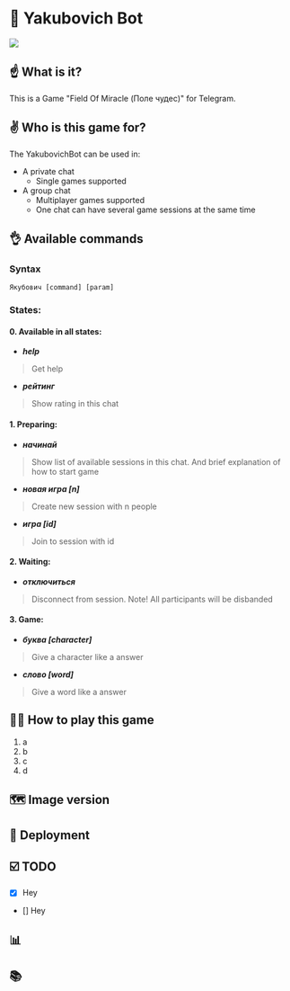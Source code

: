 # 🚀 Yakubovich Bot 
![](http://boobooka.com/wp-content/uploads/2019/02/zastavka-pole-chudes.jpg)
## ☝️ What is it?
This is a Game "Field Of Miracle (Поле чудес)" for Telegram.

## ✌️ Who is this game for?
The YakubovichBot can be used in:
- A private chat
   * Single games supported
- A group chat
   * Multiplayer games supported
   * One chat can have several game sessions at the same time


## 👌 Available commands
### Syntax
`Якубович [command] [param]`
### States:
#### 0. Available in all states:
   - ***help***             
   > Get help
   - ***рейтинг***          
   > Show rating in this chat
#### 1. Preparing:
   - ***начинай***           
   > Show list of available sessions in this chat. And brief explanation of how to start game 
   - ***новая игра [n]***    
   > Create new session with n people
   - ***игра [id]***         
   > Join to session with id
#### 2. Waiting:
   - ***отключиться***       
   > Disconnect from session. Note! All participants will be disbanded
#### 3. Game:
   - ***буква [character]*** 
   > Give a character like a answer
   - ***слово [word]***      
   > Give a word like a answer


## 👨‍🎓 How to play this game
1. a 
2. b
3. c
4. d


## 🗺 Image version 

## 📝 Deployment


## ☑️ TODO
- [x] Hey
- [] Hey


## 📊 

## 📚

